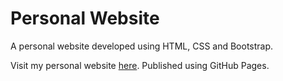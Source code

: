 # Personal Website #
A personal website developed using HTML, CSS and Bootstrap.

Visit my personal website <a href="https://jiaxintan1010.github.io/personal-website/index.html">here</a>.
Published using GitHub Pages.
